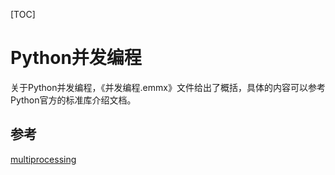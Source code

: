 [TOC]

# Python并发编程

关于Python并发编程，《并发编程.emmx》文件给出了概括，具体的内容可以参考Python官方的标准库介绍文档。

## 参考

[multiprocessing](https://docs.python.org/zh-cn/3/library/concurrency.html)
